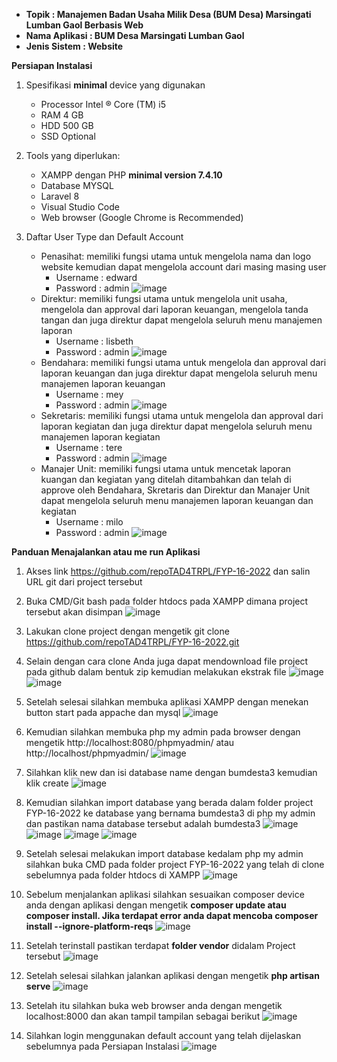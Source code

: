- **Topik 		    : Manajemen Badan Usaha Milik Desa (BUM Desa) Marsingati Lumban Gaol Berbasis Web**
- **Nama Aplikasi   : BUM Desa Marsingati Lumban Gaol**
- **Jenis Sistem	: Website**

**Persiapan Instalasi**

1.	Spesifikasi **minimal** device yang digunakan
    - Processor	Intel ® Core (TM) i5
    - RAM	4 GB
    - HDD	500 GB
    - SSD	Optional

2.	Tools yang diperlukan:
    - XAMPP dengan PHP **minimal version 7.4.10**
    - Database MYSQL
    - Laravel 8
    - Visual Studio Code
    - Web browser (Google Chrome is Recommended)
    
3.	Daftar User Type dan Default Account
    - Penasihat: memiliki fungsi utama untuk mengelola nama dan logo website kemudian dapat mengelola account dari masing masing user
        - Username	: edward
        - Password	: admin
        ![image](https://user-images.githubusercontent.com/68834482/183817759-83903eef-8e02-4bd9-8429-c6184c9494f4.png)
    - Direktur: memiliki fungsi utama untuk mengelola unit usaha, mengelola dan approval dari laporan keuangan, mengelola tanda tangan dan juga direktur dapat mengelola seluruh menu manajemen laporan
        - Username	: lisbeth
        - Password	: admin
        ![image](https://user-images.githubusercontent.com/68834482/183821575-4b09fa8d-c96d-4366-b4f2-e94f506c3dda.png)
    - Bendahara: memiliki fungsi utama untuk mengelola dan approval dari laporan keuangan dan juga direktur dapat mengelola seluruh menu manajemen laporan keuangan
        - Username	: mey
        - Password	: admin
        ![image](https://user-images.githubusercontent.com/68834482/183818501-b1cf16bb-608a-4634-9c1e-63c93197e903.png)
    - Sekretaris: memiliki fungsi utama untuk mengelola dan approval dari laporan kegiatan dan juga direktur dapat mengelola seluruh menu manajemen laporan kegiatan
        - Username	: tere
        - Password	: admin
       ![image](https://user-images.githubusercontent.com/68834482/183818745-37333bab-9e94-43fc-bda5-60019205badf.png)
    - Manajer Unit: memiliki fungsi utama untuk mencetak laporan kuangan dan kegiatan yang ditelah ditambahkan dan telah di approve oleh Bendahara, Skretaris dan Direktur dan Manajer Unit dapat mengelola seluruh menu manajemen laporan keuangan dan kegiatan
        - Username	: milo
        - Password	: admin
        ![image](https://user-images.githubusercontent.com/68834482/183819049-9f974abd-7778-49c0-b088-1fdfc6d343ad.png)
    
**Panduan Menajalankan atau me run Aplikasi**

1.	Akses link https://github.com/repoTAD4TRPL/FYP-16-2022 dan salin URL git dari project tersebut
2.	Buka CMD/Git bash pada folder htdocs pada XAMPP dimana project tersebut akan disimpan
    ![image](https://user-images.githubusercontent.com/68834482/183574049-3da704fa-404e-40a1-b5d4-c9a158a95900.png)
 
3.	Lakukan clone project dengan mengetik git clone https://github.com/repoTAD4TRPL/FYP-16-2022.git

4.  Selain dengan cara clone Anda juga dapat mendownload file project pada github dalam bentuk zip kemudian melakukan ekstrak file
    ![image](https://user-images.githubusercontent.com/68834482/183816949-c1d94068-10a3-4421-bce2-b4c56b9e7e35.png)
    ![image](https://user-images.githubusercontent.com/68834482/183817457-0128f659-dc95-451f-981f-e554cb82bae9.png)
    
5.  Setelah selesai silahkan membuka aplikasi XAMPP dengan menekan button start pada appache dan mysql
    ![image](https://user-images.githubusercontent.com/68834482/183574083-d5d83625-ee31-4e6a-a33f-f1bde71bf4a6.png)

6.	Kemudian silahkan membuka php my admin pada browser dengan mengetik http://localhost:8080/phpmyadmin/ atau http://localhost/phpmyadmin/
    ![image](https://user-images.githubusercontent.com/68834482/183574114-f8377b42-c3b9-4a49-af08-b3b79bfed685.png)

7.  Silahkan klik new dan isi database name dengan bumdesta3 kemudian klik create
    ![image](https://user-images.githubusercontent.com/68834482/183600810-2f76a815-ffd6-4c14-a330-6b659c8ff65a.png)
 
8.	Kemudian silahkan import database yang berada dalam folder project FYP-16-2022 ke database yang bernama bumdesta3 di php my admin dan pastikan nama database tersebut adalah bumdesta3
    ![image](https://user-images.githubusercontent.com/68834482/183573841-167d997c-a085-44b5-b34a-9ec8b52ab444.png)
    ![image](https://user-images.githubusercontent.com/68834482/183573857-390ef0b0-8315-4554-a409-8dac84749972.png)
    ![image](https://user-images.githubusercontent.com/68834482/183573866-bd710aad-5425-4ffe-834f-31cf6708055a.png)
    ![image](https://user-images.githubusercontent.com/68834482/183573879-f664916e-e794-4dea-a6fa-252f2ea57a20.png)

9.	Setelah selesai melakukan import database kedalam php my admin silahkan buka CMD pada folder project FYP-16-2022 yang telah di clone sebelumnya pada folder htdocs di XAMPP
    ![image](https://user-images.githubusercontent.com/68834482/183574561-94141034-3344-44d4-afb7-8ab6fd52c57f.png)

10.  Sebelum menjalankan aplikasi silahkan sesuaikan composer device anda dengan aplikasi dengan mengetik **composer update atau composer install. Jika terdapat error anda dapat mencoba composer install --ignore-platform-reqs**
    ![image](https://user-images.githubusercontent.com/68834482/183573895-71afd964-4556-4b4e-a580-08a70b8a1639.png)
 
11.	Setelah terinstall pastikan terdapat **folder vendor** didalam Project tersebut
    ![image](https://user-images.githubusercontent.com/68834482/183573911-cfe48085-884a-433a-ac21-2919c809b3fa.png)
 
12.	Setelah selesai silahkan jalankan aplikasi dengan mengetik **php artisan serve**
    ![image](https://user-images.githubusercontent.com/68834482/183573926-f852a0ad-d9e9-4cdb-8991-d1a1d3dfc67b.png)
 
13.	Setelah itu silahkan buka web browser anda dengan mengetik localhost:8000 dan akan tampil tampilan sebagai berikut
    ![image](https://user-images.githubusercontent.com/68834482/183573950-36cb975b-f505-420f-afc8-e5d05f1b5ebb.png)
 
14.	Silahkan login menggunakan default account yang telah dijelaskan sebelumnya pada Persiapan Instalasi
    ![image](https://user-images.githubusercontent.com/68834482/183573483-360cefbe-9e3f-407f-a6a5-fe3f1c99b6aa.png)



 
